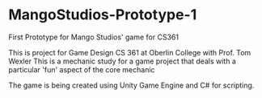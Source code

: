 # MangoStudios-Prototype-1
First Prototype for Mango Studios' game for CS361

This is project for Game Design CS 361 at Oberlin College with Prof. Tom Wexler This is a mechanic study for a game project that deals with a particular 'fun' aspect of the core mechanic

The game is being created using Unity Game Engine and C# for scripting.
